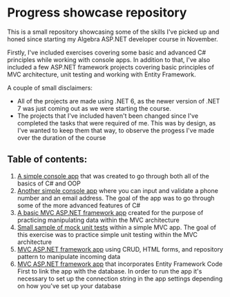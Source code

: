 # Progress showcase repository

This is a small repository showcasing some of the skills I've picked up and honed since starting my Algebra ASP.NET developer course in November.

Firstly, I've included exercises covering some basic and advanced C# principles while working with console apps. In addition to that, I've also included a few ASP.NET framework projects covering basic principles of MVC architecture, unit testing and working with Entity Framework.

A couple of small disclaimers: 
- All of the projects are made using .NET 6, as the newer version of .NET 7 was just coming out as we were starting the course.
- The projects that I've included haven't been changed since I've completed the tasks that were required of me. This was by design, as I've wanted to keep them that way, to observe the progess I've made over the duration of the course 

## Table of contents:
1. [A simple console app](https://github.com/BKrizanec/practice_repository/tree/main/Simple%20Input%20Console%20App) that was created to go through both all of the basics of C# and OOP 
2. [Another simple console app](https://github.com/BKrizanec/practice_repository/tree/main/Another%20Simple%20Console%20App) where you can input and validate a phone number and an email address. The goal of the app was to go through some of the more advanced features of C#
3. [A basic MVC ASP.NET framework app](https://github.com/BKrizanec/practice_repository/tree/main/Basic%20ASP.NET%20MVC) created for the purpose of practicing manipulating data within the MVC architecture
4. [Small sample of mock unit tests](https://github.com/BKrizanec/practice_repository/tree/main/Unit%20testing) within a simple MVC app. The goal of this exercise was to practice simple unit testing within the MVC architecture
5. [MVC ASP.NET framework app](https://github.com/BKrizanec/practice_repository/tree/main/CRUD%20practice) using CRUD, HTML forms, and repository pattern to manipulate incoming data
6. [MVC ASP.NET framework app](https://github.com/BKrizanec/practice_repository/tree/main/Entity%20Framework%20and%20MVC) that incorporates Entity Framework Code First to link the app with the database. In order to run the app it's necessary to set up the connection string in the app settings depending on how you've set up your database
